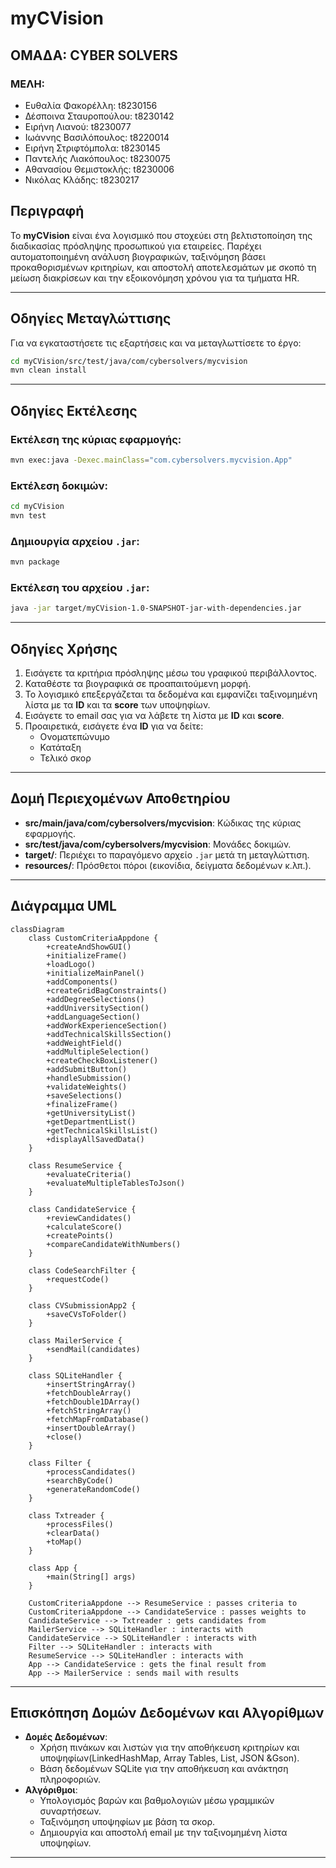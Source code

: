 # **myCVision**

## ΟΜΑΔΑ: CYBER SOLVERS

### ΜΕΛΗ:
- Ευθαλία Φακορέλλη: t8230156
- Δέσποινα Σταυροπούλου: t8230142
- Ειρήνη Λιανού: t8230077
- Ιωάννης Βασιλόπουλος: t8220014
- Ειρήνη Στριφτόμπολα: t8230145
- Παντελής Λιακόπουλος: t8230075
- Αθανασίου Θεμιστοκλής: t8230006
- Νικόλας Κλάδης: t8230217

## Περιγραφή
Το **myCVision** είναι ένα λογισμικό που στοχεύει στη βελτιστοποίηση της διαδικασίας πρόσληψης προσωπικού για εταιρείες. Παρέχει αυτοματοποιημένη ανάλυση βιογραφικών, ταξινόμηση βάσει προκαθορισμένων κριτηρίων, και αποστολή αποτελεσμάτων με σκοπό τη μείωση διακρίσεων και την εξοικονόμηση χρόνου για τα τμήματα HR.

---

## Οδηγίες Μεταγλώττισης
Για να εγκαταστήσετε τις εξαρτήσεις και να μεταγλωττίσετε το έργο:
```bash
cd myCVision/src/test/java/com/cybersolvers/mycvision
mvn clean install
```

---

## Οδηγίες Εκτέλεσης
### Εκτέλεση της κύριας εφαρμογής:
```bash
mvn exec:java -Dexec.mainClass="com.cybersolvers.mycvision.App"
```

### Εκτέλεση δοκιμών:
```bash
cd myCVision
mvn test
```

### Δημιουργία αρχείου `.jar`:
```bash
mvn package
```

### Εκτέλεση του αρχείου `.jar`:
```bash
java -jar target/myCVision-1.0-SNAPSHOT-jar-with-dependencies.jar
```

---

## Οδηγίες Χρήσης
1. Εισάγετε τα κριτήρια πρόσληψης μέσω του γραφικού περιβάλλοντος.
2. Καταθέστε τα βιογραφικά σε προαπαιτούμενη μορφή.
3. Το λογισμικό επεξεργάζεται τα δεδομένα και εμφανίζει ταξινομημένη λίστα με τα **ID** και τα **score** των υποψηφίων.
4. Εισάγετε το email σας για να λάβετε τη λίστα με **ID** και **score**.
5. Προαιρετικά, εισάγετε ένα **ID** για να δείτε:
   - Ονοματεπώνυμο
   - Κατάταξη
   - Τελικό σκορ

---

## Δομή Περιεχομένων Αποθετηρίου
- **src/main/java/com/cybersolvers/mycvision**: Κώδικας της κύριας εφαρμογής.
- **src/test/java/com/cybersolvers/mycvision**: Μονάδες δοκιμών.
- **target/**: Περιέχει το παραγόμενο αρχείο `.jar` μετά τη μεταγλώττιση.
- **resources/**: Πρόσθετοι πόροι (εικονίδια, δείγματα δεδομένων κ.λπ.).

---

## Διάγραμμα UML
```mermaid
classDiagram
    class CustomCriteriaAppdone {
        +createAndShowGUI()
        +initializeFrame()
        +loadLogo()
        +initializeMainPanel()
        +addComponents()
        +createGridBagConstraints()
        +addDegreeSelections()
        +addUniversitySection()
        +addLanguageSection()
        +addWorkExperienceSection()
        +addTechnicalSkillsSection()
        +addWeightField()
        +addMultipleSelection()
        +createCheckBoxListener()
        +addSubmitButton()
        +handleSubmission()
        +validateWeights()
        +saveSelections()
        +finalizeFrame()
        +getUniversityList()
        +getDepartmentList()
        +getTechnicalSkillsList()
        +displayAllSavedData()
    }

    class ResumeService {
        +evaluateCriteria()
        +evaluateMultipleTablesToJson()
    }

    class CandidateService {
        +reviewCandidates()
        +calculateScore()
        +createPoints()
        +compareCandidateWithNumbers()
    }

    class CodeSearchFilter {
        +requestCode()
    }

    class CVSubmissionApp2 {
        +saveCVsToFolder()
    }

    class MailerService {
        +sendMail(candidates)
    }

    class SQLiteHandler {
        +insertStringArray()
        +fetchDoubleArray()
        +fetchDouble1DArray()
        +fetchStringArray()
        +fetchMapFromDatabase()
        +insertDoubleArray()
        +close()
    }

    class Filter {
        +processCandidates()
        +searchByCode()
        +generateRandomCode()
    }

    class Txtreader {
        +processFiles()
        +clearData()
        +toMap()
    }

    class App {
        +main(String[] args)
    }

    CustomCriteriaAppdone --> ResumeService : passes criteria to
    CustomCriteriaAppdone --> CandidateService : passes weights to
    CandidateService --> Txtreader : gets candidates from
    MailerService --> SQLiteHandler : interacts with
    CandidateService --> SQLiteHandler : interacts with
    Filter --> SQLiteHandler : interacts with
    ResumeService --> SQLiteHandler : interacts with
    App --> CandidateService : gets the final result from
    App --> MailerService : sends mail with results
```

---

## Επισκόπηση Δομών Δεδομένων και Αλγορίθμων
- **Δομές Δεδομένων**:
  - Χρήση πινάκων και λιστών για την αποθήκευση κριτηρίων και υποψηφίων(LinkedHashMap, Array Tables, List, JSON &Gson).
  - Βάση δεδομένων SQLite για την αποθήκευση και ανάκτηση πληροφοριών.
- **Αλγόριθμοι**:
  - Υπολογισμός βαρών και βαθμολογιών μέσω γραμμικών συναρτήσεων.
  - Ταξινόμηση υποψηφίων με βάση τα σκορ.
  - Δημιουργία και αποστολή email με την ταξινομημένη λίστα υποψηφίων.

---
